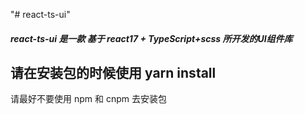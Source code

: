 "# react-ts-ui" 

##### react-ts-ui 是一款 基于 react17 + TypeScript+scss 所开发的UI组件库

## 请在安装包的时候使用 yarn install

请最好不要使用 npm 和 cnpm 去安装包
